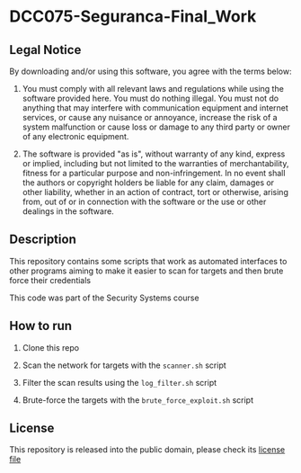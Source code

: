# DCC075-Seguranca-Final_Work

## Legal Notice

By downloading and/or using this software, you agree with the terms below:

1. You must comply with all relevant laws and regulations while using the software provided here. You must do nothing illegal. You must not do anything that may interfere with communication equipment and internet services, or cause any nuisance or annoyance, increase the risk of a system malfunction or cause loss or damage to any third party or owner of any electronic equipment. 

2. The software is provided "as is", without warranty of any kind, express or implied, including but not limited to the warranties of merchantability, fitness for a particular purpose and non-infringement. In no event shall the authors or copyright holders be liable for any claim, damages or other liability, whether in an action of contract, tort or otherwise, arising from, out of or in connection with the software or the use or other dealings in the software.

## Description

This repository contains some scripts that work as automated interfaces to other programs aiming to make it easier to scan for targets and then brute force their credentials

This code was part of the Security Systems course

## How to run

1. Clone this repo

2. Scan the network for targets with the `scanner.sh` script

3. Filter the scan results using the `log_filter.sh` script

4. Brute-force the targets with the `brute_force_exploit.sh` script

## License

This repository is released into the public domain, please check its [license file](./LICENSE)